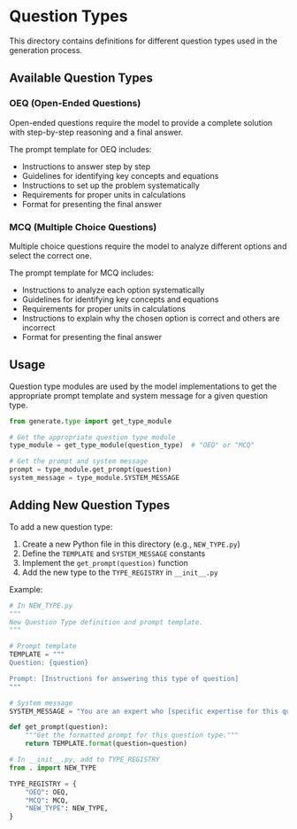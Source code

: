 # Question Types

This directory contains definitions for different question types used in the generation process.

## Available Question Types

### OEQ (Open-Ended Questions)

Open-ended questions require the model to provide a complete solution with step-by-step reasoning and a final answer.

The prompt template for OEQ includes:
- Instructions to answer step by step
- Guidelines for identifying key concepts and equations
- Instructions to set up the problem systematically
- Requirements for proper units in calculations
- Format for presenting the final answer

### MCQ (Multiple Choice Questions)

Multiple choice questions require the model to analyze different options and select the correct one.

The prompt template for MCQ includes:
- Instructions to analyze each option systematically
- Guidelines for identifying key concepts and equations
- Requirements for proper units in calculations
- Instructions to explain why the chosen option is correct and others are incorrect
- Format for presenting the final answer

## Usage

Question type modules are used by the model implementations to get the appropriate prompt template and system message for a given question type.

```python
from generate.type import get_type_module

# Get the appropriate question type module
type_module = get_type_module(question_type)  # "OEQ" or "MCQ"

# Get the prompt and system message
prompt = type_module.get_prompt(question)
system_message = type_module.SYSTEM_MESSAGE
```

## Adding New Question Types

To add a new question type:

1. Create a new Python file in this directory (e.g., `NEW_TYPE.py`)
2. Define the `TEMPLATE` and `SYSTEM_MESSAGE` constants
3. Implement the `get_prompt(question)` function
4. Add the new type to the `TYPE_REGISTRY` in `__init__.py`

Example:

```python
# In NEW_TYPE.py
"""
New Question Type definition and prompt template.
"""

# Prompt template
TEMPLATE = """
Question: {question}

Prompt: [Instructions for answering this type of question]
"""

# System message
SYSTEM_MESSAGE = "You are an expert who [specific expertise for this question type]."

def get_prompt(question):
    """Get the formatted prompt for this question type."""
    return TEMPLATE.format(question=question)

# In __init__.py, add to TYPE_REGISTRY
from . import NEW_TYPE

TYPE_REGISTRY = {
    "OEQ": OEQ,
    "MCQ": MCQ,
    "NEW_TYPE": NEW_TYPE,
}
```
